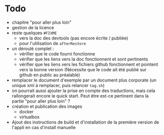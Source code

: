 # Todo

-   chapitre "pour aller plus loin"
-   gestion de la licence
-   reste quelques `#FIXME`
    +   vers la doc des devtools (pas encore écrite / publiée)
    +   pour l'utilisation de `afterRestore`
-   un déroulé complet :
    +   vérifier que le code fourni fonctionne
    +   vérifier que les liens vers la doc fonctionnent et sont pertinents
    +   vérifier que les liens vers les fichiers github fonctionnent et pointent vers la bonne version
        (Nécessite que le code ait été publié sur github en public au préalable)
-   remplacer le document d'exemple par un document plus corporate (un unique xml à remplacer, puis relancer `tag.sh`)
-   on pourrait aussi ajouter la prise en compte des traductions, mais cela rallongerait encore le quick start.
    Peut être est-ce pertinent dans la partie "pour aller plus loin" ?
-   création et publication des images
    +   docker
    +   virtualbox
-   Ajout des instructions de build et d'installation de la première version de l'appli en cas d'install manuelle